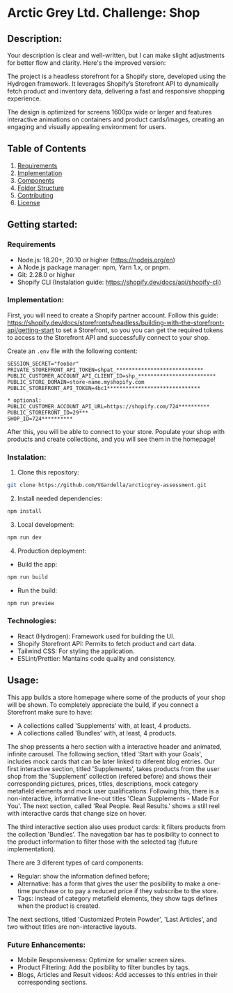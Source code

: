# Arctic Grey Ltd. Challenge: Shop

## Description:

Your description is clear and well-written, but I can make slight adjustments for better flow and clarity. Here's the improved version:

The project is a headless storefront for a Shopify store, developed using the Hydrogen framework. It leverages Shopify’s Storefront API to dynamically fetch product and inventory data, delivering a fast and responsive shopping experience.

The design is optimized for screens 1600px wide or larger and features interactive animations on containers and product cards/images, creating an engaging and visually appealing environment for users.

## Table of Contents

1. [Requirements](#requirements)
2. [Implementation](#implementation)
3. [Components](#components)
4. [Folder Structure](#folder-structure)
5. [Contributing](#contributing)
6. [License](#license)


## Getting started: 

### Requirements

- Node.js: 18.20+, 20.10 or higher (https://nodejs.org/en)
- A Node.js package manager: npm, Yarn 1.x, or pnpm.
- Git: 2.28.0 or higher
- Shopify CLI (Instalation guide: https://shopify.dev/docs/api/shopify-cli)

### Implementation:

First, you will need to create a Shopify partner account. Follow this guide: https://shopify.dev/docs/storefronts/headless/building-with-the-storefront-api/getting-start to set a Storefront, so you you can get the required tokens to access to the Storefront API and successfully connect to your shop. 

Create an `.env` file with the following content:

```
SESSION_SECRET="foobar"
PRIVATE_STOREFRONT_API_TOKEN=shpat_****************************
PUBLIC_CUSTOMER_ACCOUNT_API_CLIENT_ID=shp_*************************
PUBLIC_STORE_DOMAIN=store-name.myshopify.com
PUBLIC_STOREFRONT_API_TOKEN=4bc1******************************

* optional:
PUBLIC_CUSTOMER_ACCOUNT_API_URL=https://shopify.com/724**********
PUBLIC_STOREFRONT_ID=29***
SHOP_ID=724**********
```

After this, you will be able to connect to your store. Populate your shop with products and create collections, and you will see them in the homepage!


### Instalation:

1. Clone this repository:

```bash
git clone https://github.com/VGardella/arcticgrey-assessment.git
```

2. Install needed dependencies: 

```bash
npm install
```

3. Local development:

```bash
npm run dev
```

4. Production deployment:

- Build the app:

```bash
npm run build
```

- Run the build:

```bash
npm run preview
```

### Technologies:

* React (Hydrogen): Framework used for building the UI.
* Shopify Storefront API: Permits to fetch product and cart data.
* Tailwind CSS: For styling the application.
* ESLint/Prettier: Mantains code quality and consistency.


## Usage:

This app builds a store homepage where some of the products of your shop will be shown. To completely appreciate the build, if you connect a Storefront make sure to have:
- A collections called 'Supplements' with, at least, 4 products.
- A collections called 'Bundles' with, at least, 4 products.

The shop pressents a hero section with a interactive header and animated, infinite carousel. The following section, titled 'Start with your Goals', includes mock cards that can be later linked to diferent blog entries. Our first interactive section, titled 'Supplements', takes products from the user shop from the 'Supplement' collection (refered before) and shows their corresponding pictures, prices, titles, descriptions, mock category metafield elements and mock user qualifications. Following this, there is a non-interactive, informative line-out titles 'Clean Supplements - Made For You'. The next section, called 'Real People. Real Results.' shows a still reel with interactive cards that change size on hover.

The third interactive section also uses product cards: it filters products from the collection 'Bundles'. The navegation bar has te posibility to connect to the product information to filter those with the selected tag (future implementation).

There are 3 diferent types of card components:
- Regular: show the information defined before;
- Alternative: has a form that gives the user the posibility to make a one-time purchase or to pay a reduced price if they subscribe to the store.
- Tags: instead of category metafield elements, they show tags defines when the product is created.

The next sections, titled 'Customized Protein Powder', 'Last Articles', and two without titles are non-interactive layouts.

### Future Enhancements:

- Mobile Responsiveness: Optimize for smaller screen sizes.
- Product Filtering: Add the posibility to filter bundles by tags.
- Blogs, Articles and Result videos: Add accesses to this entries in their corresponding sections.